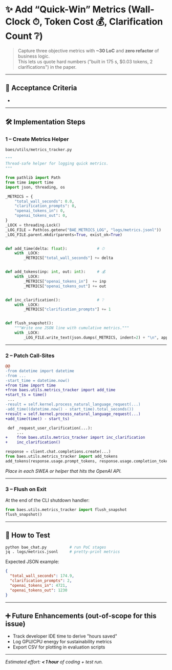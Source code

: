 # ✨ Add “Quick-Win” Metrics (Wall-Clock ⏱, Token Cost 💰, Clarification Count ❔)

> Capture three objective metrics with **\~30 LoC** and **zero refactor** of business logic.\
> This lets us quote hard numbers ("built in 175 s, \$0.03 tokens, 2 clarifications") in the paper.

---

## 🎯 Acceptance Criteria

-

---

## 🛠️ Implementation Steps

### 1 – Create Metrics Helper

`baes/utils/metrics_tracker.py`

```python
"""
Thread-safe helper for logging quick metrics.
"""

from pathlib import Path
from time import time
import json, threading, os

_METRICS = {
    "total_wall_seconds": 0.0,
    "clarification_prompts": 0,
    "openai_tokens_in": 0,
    "openai_tokens_out": 0,
}
_LOCK = threading.Lock()
_LOG_FILE = Path(os.getenv("BAE_METRICS_LOG", "logs/metrics.jsonl"))
_LOG_FILE.parent.mkdir(parents=True, exist_ok=True)


def add_time(delta: float):             # ⏱
    with _LOCK:
        _METRICS["total_wall_seconds"] += delta


def add_tokens(inp: int, out: int):     # 💰
    with _LOCK:
        _METRICS["openai_tokens_in"]  += inp
        _METRICS["openai_tokens_out"] += out


def inc_clarification():                # ❔
    with _LOCK:
        _METRICS["clarification_prompts"] += 1


def flush_snapshot():
    """Write one JSON line with cumulative metrics."""
    with _LOCK:
        _LOG_FILE.write_text(json.dumps(_METRICS, indent=2) + "\n", append=True)
```

---

### 2 – Patch Call‑Sites

```diff
@@
-from datetime import datetime
-from ...
-start_time = datetime.now()
+from time import time
+from baes.utils.metrics_tracker import add_time
+start_ts = time()
 ...
-result = self.kernel.process_natural_language_request(...)
-add_time((datetime.now() - start_time).total_seconds())
+result = self.kernel.process_natural_language_request(...)
+add_time(time() - start_ts)
```

```diff
 def _request_user_clarification(...):
     ...
+    from baes.utils.metrics_tracker import inc_clarification
+    inc_clarification()
```

```python
response = client.chat.completions.create(...)
from baes.utils.metrics_tracker import add_tokens
add_tokens(response.usage.prompt_tokens, response.usage.completion_tokens)
```

*Place in each SWEA or helper that hits the OpenAI API.*

---

### 3 – Flush on Exit

At the end of the CLI shutdown handler:

```python
from baes.utils.metrics_tracker import flush_snapshot
flush_snapshot()
```

---

## 🧪 How to Test

```bash
python bae_chat.py          # run PoC stages
jq . logs/metrics.jsonl     # pretty-print metrics
```

Expected JSON example:

```json
{
  "total_wall_seconds": 174.9,
  "clarification_prompts": 2,
  "openai_tokens_in": 4721,
  "openai_tokens_out": 1230
}
```

---

## ➕ Future Enhancements (out‑of‑scope for this issue)

- Track developer IDE time to derive "hours saved"
- Log GPU/CPU energy for sustainability metrics
- Export CSV for plotting in evaluation scripts

---

*Estimated effort: ****< 1 hour**** of coding + test run.*

